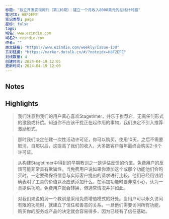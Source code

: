 ```yaml
---
标题: "独立开发变现周刊（第130期）：建立一个月收入8000美元的在线计时器"
笔记ID: H8F2EFE
笔记类型: page
星标: false
tags: 
域名: www.ezindie.com
域名2: ezindie.com
作者: ""
原文链接: "https://www.ezindie.com/weekly/issue-130"
五彩链接: "https://marker.dotalk.cn/#/?noteidx=H8F2EFE"
划线数量: 4
创建时间: 2024-04-19 12:05
更新时间: 2024-04-19 12:09
---
```


## Notes


## Highlights
> 我们注意到我们的用户真心喜欢Stagetimer，并乐于推荐它，无需任何形式的激励或补偿。知道你不应该干扰正在起作用的事物，我们决定不引入推荐激励形式。

> 那时我们决定创建一次性活动许可证，你可以购买，使用10天，之后不需要取消。自那以后，这提高了我们的收入，大多数客户每年最终会购买2-6个许可证。

> 从构建Stagetimer中得到的早期教训之一是评估反馈的价值。免费用户的反馈可能非常具有欺骗性。当免费用户说如果你添加这个或那个功能他们会购买时，一定要确保将信息与实际客户提出的请求进行比较。他们已经用钱明确表明了工具的价值以及应该添加什么。在添加功能时要非常小心，认为一旦提供功能，免费用户就会转换，但通常情况并非如此。

> 对我们来说的另一个教训是采用免费增值模式的好处。当用户可以永久访问有限的功能时，就建立了信任和善意的关系。一旦他们需要访问所有功能，购买你的服务或产品的决定就会容易得多，因为已经有了信任基础。

